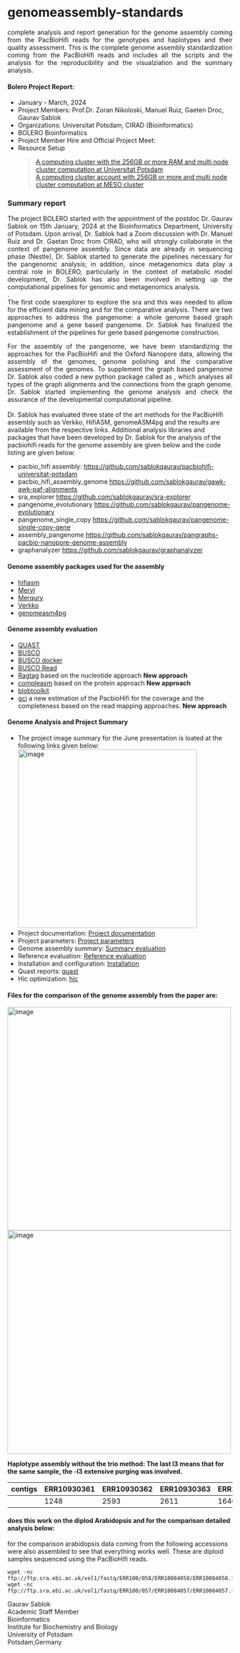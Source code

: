 # genomeassembly-standards
<div align = "justify"> complete analysis and report generation for the genome assembly coming from the PacBioHifi reads for the genotypes and haplotypes and their quality assessment. This is the complete genome assembly standardization coming from the PacBioHifi reads and includes all the scripts and the analysis for the reproducibility and the visualziation and the summary analysis. </div>

#### Bolero Project Report:
- January - March, 2024
- Project Members: Prof.Dr. Zoran Nikoloski, Manuel Ruiz, Gaeten Droc, Gaurav Sablok
- Organizations: Universitat Potsdam, CIRAD (Bioinformatics)
- BOLERO Bioinformatics
- Project Member Hire and Official Project Meet: 
- Resource Setup
   > [A computing cluster with the 256GB or more RAM and multi node cluster computation at Universitat Potsdam](https://docs.hpc.uni-potsdam.de/) \
   > [A computing cluster account with 256GB or more and multi node cluster computation at MESO cluster](https://meso-lr.umontpellier.fr/documentation-utilisateurs/)
   
### Summary report
<div align = "justify"><p2>The project BOLERO started with the appointment of the postdoc Dr. Gaurav Sablok on 15th January, 2024 at the Bioinformatics Department, University of Potsdam. Upon arrival, Dr. Sablok had a Zoom discussion with Dr. Manuel Ruiz and Dr. Gaetan Droc from CIRAD, who will strongly collaborate in the context of pangenome assembly. Since data are already in sequencing phase (Nestle), Dr. Sablok started to generate the pipelines necessary for the pangenomic analysis; in addition, since metagenomics data play a central role in BOLERO, particularly in the context of metabolic model development, Dr. Sablok has also been involved in setting up the computational pipelines for genomic and metagenomics analysis. </div>. <div align = "justify"> The first code sraexplorer to explore the sra and this was needed to allow for the efficient data mining and for the comparative analysis. There are two approaches to address the pangenome: a whole genome based graph pangenome and a gene based pangenome. Dr. Sablok has finalized the establishment of the pipelines for gene based pangenome construction.<p2></p2></div>
   
<p3><div align = "justify"> For the assembly of the pangenome, we have been standardizing the approaches for the PacBioHifi  and the Oxford Nanopore data, allowing the assembly of the genomes, genome polishing and the comparative assessment of the genomes. To supplement the graph based pangenome Dr. Sablok also coded a new python package called as , which analyses all types of the graph alignments and the connections from the graph genome. Dr. Sablok started implementing the genome analysis and check the assurance of the developmental computational pipeline. </p3></div><br>Dr. Sablok has evaluated three state of the art methods for the PacBioHifi assembly such as Verkko, HifiASM, genomeASM4pg and the results are available from the respective links. Additional analysis libraries and packages that have been developed by Dr. Sablok for the analysis of the pacbiohifi reads for the genome assembly are given below and the code listing are given below:</br> 
   
- pacbio_hifi assembly: https://github.com/sablokgaurav/pacbiohifi-universitat-potsdam 
- pacbio_hifi_assembly_genome https://github.com/sablokgaurav/gawk-awk-paf-alignments 
- sra_explorer https://github.com/sablokgaurav/sra-explorer 
- pangenome_evolutionary https://github.com/sablokgaurav/pangenome-evolutionary 
- pangenome_single_copy https://github.com/sablokgaurav/pangenome-single-copy-gene 
- assembly_pangenome https://github.com/sablokgaurav/pangraphs-pacbio-nanopore-genome-assembly 
- graphanalyzer https://github.com/sablokgaurav/graphanalyzer

#### Genome assembly packages used for the assembly
- [hifiasm](https://github.com/chhylp123/hifiasm) 
- [Meryl](https://github.com/marbl/meryl) 
- [Merqury](https://github.com/marbl/merqury) 
- [Verkko](https://github.com/marbl/verkko)
- [genomeasm4pg](https://gitlab.cirad.fr/agap/workflows/genomeassembly)

#### Genome assembly evaluation
- [QUAST](https://github.com/ablab/quast) 
- [BUSCO](https://github.com/metashot/busco) 
- [BUSCO docker](https://gitlab.com/ezlab/busco) 
- [BUSCO Read](https://busco.ezlab.org/) 
- [Ragtag](https://github.com/malonge/RagTag) based on the nucleotide approach **New approach**
- [compleasm](https://github.com/huangnengCSU/compleasm) based on the protein approach **New approach**
- [blobtoolkit](https://github.com/blobtoolkit/blobtoolkit)
- [gci](https://github.com/yeeus/GCI) a new estimation of the PacbioHifi for the coverage and the completeness based on the read mapping approaches. **New approach**

#### Genome Analysis and Project Summary
- The project image summary for the June presentation is loated at the following links given below:
   <img src="https://github.com/sablokgaurav/genomeassembly_standards/blob/main/projectupdate.png" alt="image" width="400" height="auto">
- Project documentation: [Project documentation](https://github.com/sablokgaurav/genomeassembly_standards/blob/main/projectsummary.md) 
- Project parameters: [Project parameters](https://github.com/sablokgaurav/genomeassembly_standards/blob/main/projectparameters.md) 
- Genome assembly summary: [Summary evaluation](https://github.com/sablokgaurav/genomeassembly_standards/blob/main/summarystats.md) 
- Reference evaluation: [Reference evaluation](https://github.com/sablokgaurav/genomeassembly_standards/blob/main/referenceevaluation.md) 
- Installation and configuration: [Installation](https://github.com/sablokgaurav/genomeassembly_standards/blob/main/installation.md) 
- Quast reports: [quast](https://github.com/sablokgaurav/genomeassembly_standards/blob/main/quastreports.md) 
- Hic optimization: [hic](https://github.com/sablokgaurav/genomeassembly_standards/blob/main/hicdocumentation.md)

#### Files for the comparison of the genome assembly from the paper are: 

<img src="https://github.com/codeearn/genomeassembly-standards/blob/main/reading/read_count.png" alt="image" width="500" height="auto" align = "center">
<img src="https://github.com/codeearn/genomeassembly-standards/blob/main/reading/assembly_quality.png" alt="image" width="500" height="auto" align = "center">

**Haplotype assembly without the trio method: The last l3 means that for the same sample, the -l3 extensive purging was involved.**

| contigs | ERR10930361 | ERR10930362 | ERR10930363 | ERR10930364 | ERR10930364_l3 |
|-----------------|-----------------|-----------------|-----------------|--------------------|-------------------|
| | 1248 | 2593 | 2611 | 1640 | 312 |

#### does this work on the diplod Arabidopsis and for the comparison detailed analysis below: 
for the comparison arabidopsis data coming from the following accessions were also assembled to see that everything works well.
These are diploid samples sequenced using the PacBioHifi reads.
```
wget -nc ftp://ftp.sra.ebi.ac.uk/vol1/fastq/ERR100/058/ERR10084058/ERR10084058.fastq.gz
wget -nc ftp://ftp.sra.ebi.ac.uk/vol1/fastq/ERR100/057/ERR10084057/ERR10084057.fastq.gz
```

Gaurav Sablok \
Academic Staff Member \
Bioinformatics \
Institute for Biochemistry and Biology \
University of Potsdam \
Potsdam,Germany
